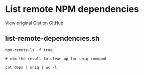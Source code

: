 # List remote NPM dependencies

[View original Gist on GitHub](https://gist.github.com/Integralist/c7e23300cf1e95c9c750)

## list-remote-dependencies.sh

```shell
npm-remote-ls -f true

# vim the result to clean up for uniq command

cat deps | uniq | wc -l
```

